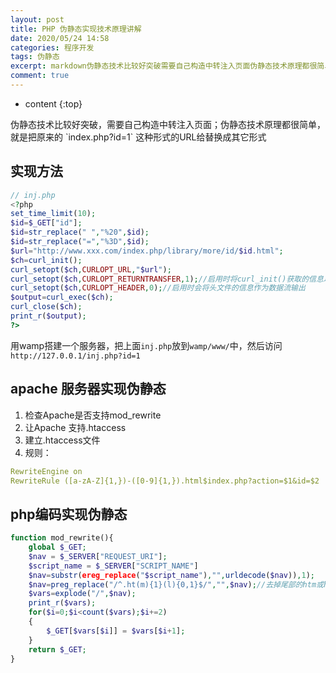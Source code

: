 ```yaml
---
layout: post
title: PHP 伪静态实现技术原理讲解
date: 2020/05/24 14:58
categories: 程序开发
tags: 伪静态
excerpt: markdown伪静态技术比较好突破需要自己构造中转注入页面伪静态技术原理都很简单就是把原来的indexphpid1这种形式的URL给替换成其它形式实现方法phpinjphpphpsettimelimit10idGETididstrreplace20ididstrreplace3Didurlhttpwwwxxxcomindexphplibrarymoreididhtmlchcurlinitcurl
comment: true
---
```


* content
{:top}

<!--markdown-->伪静态技术比较好突破，需要自己构造中转注入页面；伪静态技术原理都很简单，就是把原来的 `index.php?id=1` 这种形式的URL给替换成其它形式## 实现方法```php// inj.php<?phpset_time_limit(10);$id=$_GET["id"];$id=str_replace(" ","%20",$id);$id=str_replace("=","%3D",$id);$url="http://www.xxx.com/index.php/library/more/id/$id.html";$ch=curl_init();curl_setopt($ch,CURLOPT_URL,"$url");curl_setopt($ch,CURLOPT_RETURNTRANSFER,1);//启用时将curl_init()获取的信息以文件流的形式返回，而不是直接输出curl_setopt($ch,CURLOPT_HEADER,0);//启用时会将头文件的信息作为数据流输出$output=curl_exec($ch);curl_close($ch);print_r($output);?>```用wamp搭建一个服务器，把上面`inj.php`放到`wamp/www/`中，然后访问`http://127.0.0.1/inj.php?id=1`## apache 服务器实现伪静态1. 检查Apache是否支持mod_rewrite 2. 让Apache 支持.htaccess 3. 建立.htaccess文件 4. 规则：```yamlRewriteEngine onRewriteRule ([a-zA-Z]{1,})-([0-9]{1,}).html$index.php?action=$1&id=$2```## php编码实现伪静态```phpfunction mod_rewrite(){    global $_GET;    $nav = $_SERVER["REQUEST_URI"];    $script_name = $_SERVER["SCRIPT_NAME"]    $nav=substr(ereg_replace("$script_name"),"",urldecode($nav)),1);    $nav=preg_replace("/^.ht(m){1}(l){0,1}$/","",$nav);//去掉尾部的htm或html    $vars=explode("/",$nav);    print_r($vars);    for($i=0;$i<count($vars);$i+=2)    {    	$_GET[$vars[$i]] = $vars[$i+1];    }    return $_GET;}```
    